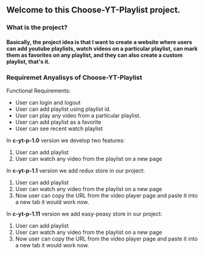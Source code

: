 ## Welcome to this Choose-YT-Playlist project. 

### What is the project?
  #### Basically, the project idea is that I want to create a website where users can add youtube playlists, watch videos on a particular playlist, can mark them as favorites on any playlist, and they can also create a custom playlist, that's it.


### Requiremet Anyalisys of Choose-YT-Playlist 

Functional Requirements:
 - User can login and logout
 - User can add playlist using playlist id.
 - User can play any video from a particular playlist.
 - User can add playlist as a favorite
 - User can see recent watch playlist 

In **c-yt-p-1.0** version we develop two features:
 1. User can add playlist
 2. User can watch any video from the playlist on a new page  

In **c-yt-p-1.1** version we add redux store in our project:
 1. User can add playlist
 2. User can watch any video from the playlist on a new page 
 3. Now user can copy the URL from the video player page and paste it into a new tab it would work now.

In **c-yt-p-1.11** version we add easy-peasy store in our project:
 1. User can add playlist
 2. User can watch any video from the playlist on a new page 
 3. Now user can copy the URL from the video player page and paste it into a new tab it would work now.